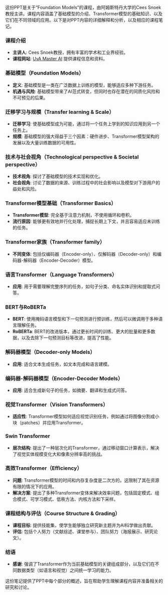 这份PPT是关于“Foundation Models”的课程，由阿姆斯特丹大学的Cees Snoek教授主讲。课程内容涵盖了基础模型的介绍、Transformer模型的基础知识、以及它们在不同领域的应用。以下是对PPT内容的详细解释和分析，以及相应的课程笔记。

### 课程介绍
- **主讲人**: Cees Snoek教授，拥有丰富的学术和工业界经验。
- **课程网站**: [UvA Master AI](https://uvafomo.github.io) 提供课程信息和资料。

### 基础模型（Foundation Models）
- **定义**: 基础模型是一类在广泛数据上训练的模型，能够适应多种下游任务。
- **机遇与风险**: 基础模型带来了AI范式转变，但同时也存在潜在的同质化风险和不可预见的后果。

### 迁移学习与规模（Transfer learning & Scale）
- **迁移学习**: 使基础模型成为可能，通过将一个任务上学到的知识应用到另一个任务上。
- **规模**: 基础模型的强大得益于三个因素：硬件进步、Transformer模型架构的发展以及大量训练数据的可用性。

### 技术与社会视角（Technological perspective & Societal perspective）
- **技术视角**: 探讨了基础模型的技术实现和优化。
- **社会视角**: 讨论了数据的来源、训练过程中的社会影响以及模型对下游用户的益处和风险。

### Transformer模型基础（Transformer Basics）
- **Transformer模型**: 完全基于注意力机制，不使用循环和卷积。
- **流行原因**: 能够更有效地并行化处理，捕捉长期上下文，并且容易适应未训练的任务。

### Transformer家族（Transformer family）
- **不同变体**: 包括仅编码器（Encoder-only）、仅解码器（Decoder-only）和编码器-解码器（Encoder-Decoder）模型。

### 语言Transformer（Language Transformers）
- **应用**: 用于需要理解完整序列的任务，如句子分类、命名实体识别和提取式问答。

### BERT与RoBERTa
- **BERT**: 使用掩码语言模型和下一句预测进行预训练，然后可以微调用于多种语言理解任务。
- **RoBERTa**: BERT的改进版本，通过更长时间的训练、更大的批量和更多数据，以及去除下一句预测目标等改进，提高了性能。

### 解码器模型（Decoder-only Models）
- **应用**: 适合文本生成任务，如文本完成和语言建模。

### 编码器-解码器模型（Encoder-Decoder Models）
- **应用**: 适合生成新句子的任务，如摘要、翻译和生成式问答。

### 视觉Transformer（Vision Transformers）
- **适应性**: Transformer模型如何适应视觉识别任务，例如通过将图像分割成小块（patches）并应用Transformer。

### Swin Transformer
- **层次结构**: 提出了一种层次化的Transformer，通过移动窗口计算表示，解决了视觉实体规模变化大和像素分辨率高的挑战。

### 高效Transformer（Efficiency）
- **问题**: Transformer模型的时间和内存复杂度是二次方的，这限制了其在资源有限的情况下的应用。
- **解决方案**: 提出了多种Transformer变体来解决效率问题，包括固定模式、组合模式、可学习模式、低秩方法、内核方法和下采样。

### 课程结构与评估（Course Structure & Grading）
- **课程目标**: 提供技能集，使学生能够独立研究新主题并为AI科学做出贡献。
- **评估**: 包括个人努力（文献综述、课堂参与）、团队努力（海报展示、研究论文）。

### 结语
- **感谢**: 强调了Transformer作为当前基础模型的关键组成部分，以及它们在不同数据类型（如语言和视觉）之间统一学习的能力。

这份笔记提供了PPT中每个部分的概述，旨在帮助学生理解课程内容并准备相关的研究和讨论。